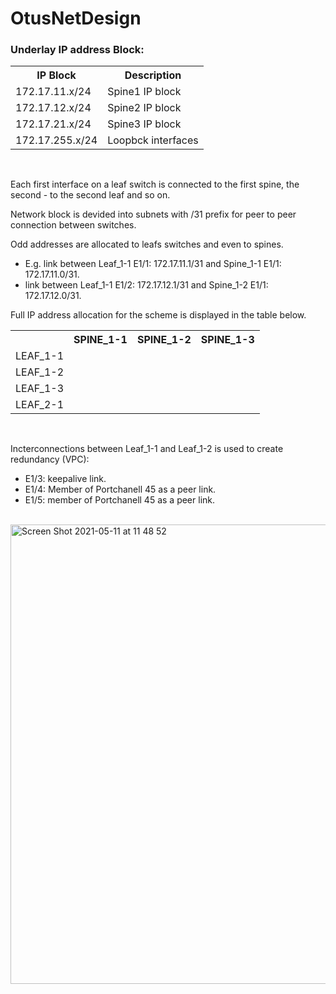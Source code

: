 # OtusNetDesign
<h3>Underlay IP address Block:</h3>
<table>
  <tr align="center">
    <th>IP Block</th>
    <th>Description</th>
  </tr>
  <tr>
    <td align="left">172.17.11.x/24</td>
    <td align="left">Spine1 IP block</td>
  </tr>
    <tr>
    <td align="left">172.17.12.x/24</td>
    <td align="left">Spine2 IP block</td>
  </tr>
    <tr>
    <td align="left">172.17.21.x/24</td>
    <td align="left">Spine3 IP block</td>
  </tr>
   <tr>
    <td align="left">172.17.255.x/24</td>
    <td align="left">Loopbck interfaces</td>
  </tr>
</table><br />
<p align="left">Each first interface on a leaf switch is connected to the first spine, the second - to the second leaf and so on.<br />
<p align="left">Network block is devided into subnets with /31 prefix for peer to peer connection between switches.<br />
<p align="left">Odd addresses are allocated to leafs switches and even to spines.<br />
<ul>
<li align="left">E.g. link between Leaf_1-1 E1/1: 172.17.11.1/31 and Spine_1-1 E1/1: 172.17.11.0/31.</li>
<li align="left">link between Leaf_1-1 E1/2: 172.17.12.1/31 and Spine_1-2 E1/1: 172.17.12.0/31.</li>
</ul>
<p align="left">Full IP address allocation for the scheme is displayed in the table below.
<br />
<table>
  <tr align="center">
    <th></th>
    <th>SPINE_1-1</th>
    <th>SPINE_1-2</th>
    <th>SPINE_1-3</th>
  </tr>
  <tr>
    <td align="left">LEAF_1-1</td>
    <td align="left"></td>
    <td align="left"></td>
    <td align="left"></td>
  </tr>
    <td align="left">LEAF_1-2</td>
    <td align="left"></td>
    <td align="left"></td>
    <td align="left"></td>
  </tr>
    <td align="left">LEAF_1-3</td>
    <td align="left"></td>
    <td align="left"></td>
    <td align="left"></td>
  </tr>
   <tr>
    <td align="left">LEAF_2-1</td>
    <td align="left"></td>
    <td align="left"></td>
  </tr>
</table>
<br />
<p align="left">Incterconnections between Leaf_1-1 and Leaf_1-2 is used to create redundancy (VPC):<br />
<ul>
<li align="left">E1/3: keepalive link.</li>
<li align="left">E1/4: Member of Portchanell 45 as a peer link.</li>
<li align="left">E1/5: member of Portchanell 45 as a peer link.</li>
</ul>
<br />
<img width="735" alt="Screen Shot 2021-05-11 at 11 48 52" src="https://user-images.githubusercontent.com/39993377/117787227-ee4aba00-b24e-11eb-9f17-d102ffd2a4ce.png">
